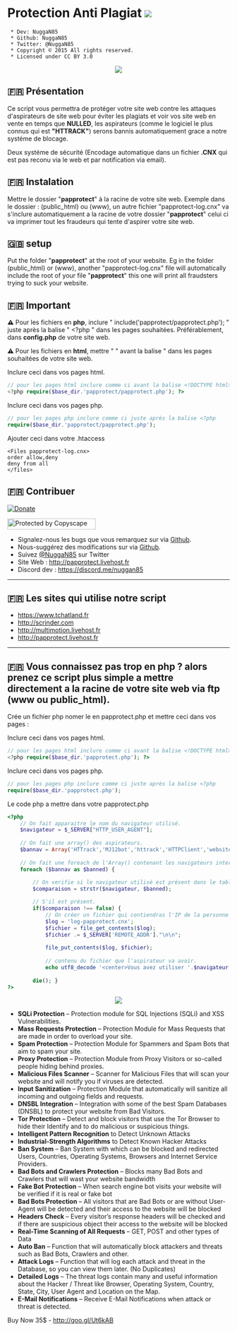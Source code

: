 # Protection Anti Plagiat <img src="https://camo.githubusercontent.com/fe2cb3af77c3290cd9437c142662cbd08bbbc027/687474703a2f2f696d6167652e6e6f656c736861636b2e636f6d2f66696368696572732f323031352f35312f313435303130333535302d736865696c642e706e67">

```
 * Dev: NuggaN85
 * Github: NuggaN85
 * Twitter: @NuggaN85
 * Copyright © 2015 All rights reserved.
 * Licensed under CC BY 3.0
```
<center><img src="https://camo.githubusercontent.com/8311875fd722ba69ded3fb1ffc0e9b60562b6024/687474703a2f2f696d6167652e6e6f656c736861636b2e636f6d2f66696368696572732f323031362f32322f313436343838363332362d70617070726f74656374323031362e6a7067"></center>

## :fr: Présentation

Ce script vous permettra de protéger votre site web contre les attaques d'aspirateurs de site web pour éviter les plagiats et voir vos site web en vente en temps que <strong>NULLED</strong>, les aspirateurs (comme le logiciel le plus connus qui est <strong>"HTTRACK"</strong>) serons bannis automatiquement grace a notre systéme de blocage.

Deux systéme de sécurité (Encodage automatique dans un fichier <strong>.CNX</strong> qui est pas reconu via le web et par notification via email).

## :fr: Instalation

Mettre le dossier "<strong>papprotect</strong>" à la racine de votre site web. Exemple dans le dossier : (public_html) ou (www), un autre fichier "papprotect-log.cnx" va s'inclure automatiquement a la racine de votre dossier "<strong>papprotect</strong>" celui ci va imprimer tout les fraudeurs qui tente d'aspirer votre site web.

## :uk: setup

Put the folder "<strong>papprotect</strong>" at the root of your website. Eg in the folder (public_html) or (www), another "papprotect-log.cnx" file will automatically include the root of your file "<strong>papprotect</strong>" this one will print all fraudsters trying to suck your website.

## :fr: Important

<strong>:warning:</strong>
Pour les fichiers en <strong>php</strong>, inclure " include('papprotect/papprotect.php'); " juste après la balise " <?php " dans les pages souhaitées. Préférablement, dans <strong>config.php</strong> de votre site web.

<strong>:warning:</strong>
Pour les fichiers en <strong>html</strong>, mettre " <?php include('papprotect/papprotect.php'); ?> " avant la balise " <!DOCTYPE html> dans les pages souhaitées de votre site web.

Inclure ceci dans vos pages html.
```PHP
// pour les pages html inclure comme ci avant la balise <!DOCTYPE html>
<?php require($base_dir.'papprotect/papprotect.php'); ?> 
```

Inclure ceci dans vos pages php.
```PHP
// pour les pages php inclure comme ci juste après la balise <?php
require($base_dir.'papprotect/papprotect.php'); 
```

Ajouter ceci dans votre .htaccess
```
<Files papprotect-log.cnx>
order allow,deny
deny from all
</files>
```

## :fr: Contribuer

[![Donate](https://img.shields.io/badge/paypal-donate-yellow.svg?style=flat)](https://www.paypal.me/LudovicRose)

<a target="_blank" href="http://www.copyscape.com/"><img src="http://banners.copyscape.com/img/copyscape-banner-white-200x25.png" width="200" height="25" border="0" alt="Protected by Copyscape" title="Protected by Copyscape Plagiarism Checker - Do not copy content from this page." /></a>

- Signalez-nous les bugs que vous remarquez sur via [Github](https://github.com/NuggaN85/Protection-Anti-Plagiat/issues/1).
- Nous-suggérez des modifications sur via [Github](https://github.com/NuggaN85/Protection-Anti-Plagiat/issues/2).
- Suivez [@NuggaN85](https://twitter.com/NuggaN85) sur Twitter
- Site Web : http://papprotect.livehost.fr
- Discord dev : https://discord.me/nuggan85
  
--------------------------------------------------------------------------------------------------------------------------------------

## :fr: Les sites qui utilise notre script

- https://www.tchatland.fr
- http://scrinder.com
- http://multimotion.livehost.fr
- http://papprotect.livehost.fr

--------------------------------------------------------------------------------------------------------------------------------------

## :fr: Vous connaissez pas trop en php ? alors prenez ce script plus simple a mettre directement a la racine de votre site web via ftp (www ou public_html).

Crée un fichier php nomer le en papprotect.php et mettre ceci dans vos pages : 

Inclure ceci dans vos pages html.
```PHP
// pour les pages html inclure comme ci avant la balise <!DOCTYPE html>
<?php require($base_dir.'papprotect.php'); ?> 
```

Inclure ceci dans vos pages php.
```PHP
// pour les pages php inclure comme ci juste après la balise <?php
require($base_dir.'papprotect.php'); 
```

Le code php a mettre dans votre papprotect.php

```PHP
<?php
    // On fait apparaitre le nom du navigateur utilisé.
    $navigateur = $_SERVER["HTTP_USER_AGENT"];
	
    // On fait une array() des aspirateurs.
    $bannav = Array('HTTrack','MJ12bot','httrack','HTTPClient','websitecopier','webcopier');
    
    // On fait une foreach de l'Array() contenant les navigateurs interdits.
    foreach ($bannav as $banned) { 
	
        // On verifie si le navigateur utilisé est présent dans le tableau array().
        $comparaison = strstr($navigateur, $banned);

        // S'il est présent.
        if($comparaison !== false) {
            // On créer un fichier qui contiendras l'IP de la personne qui a aspirer notre site.
            $log = 'log-papprotect.cnx';
            $fichier = file_get_contents($log);
            $fichier .= $_SERVER['REMOTE_ADDR']."\n\n";
            
            file_put_contents($log, $fichier);
            
            // contenu du fichier que l'aspirateur va avoir.
            echo utf8_decode '<center>Vous avez utiliser '.$navigateur.' et a été bloquer part notre systéme de sécurité.</center>';
           
        die(); } 
?>

```

<center><img src="https://camo.githubusercontent.com/7ee6ae4ef352b22e7cad4919f4dd4246b6454610/68747470733a2f2f696d6167652d63632e73332e656e7661746f2e636f6d2f66696c65732f3138383634313831392f436f7665722d6d696e2e6a7067"></center>

<ul>
<li>
<strong>SQLi Protection</strong> – Protection module for SQL Injections (SQLi) and XSS Vulnerabilities.</li>
<li>
<strong>Mass Requests Protection</strong> – Protection Module for Mass Requests that are made in order to overload your site.</li>
<li>
<strong>Spam Protection</strong> – Protection Module for Spammers and Spam Bots that aim to spam your site.</li>
<li>
<strong>Proxy Protection</strong> – Protection Module from Proxy Visitors or so-called people hiding behind proxies.</li>
<li>
<strong>Malicious Files Scanner</strong> – Scanner for Malicious Files that will scan your website and will notify you if viruses are detected.</li>
<li>
<strong>Input Sanitization</strong> – Protection Module that automatically will sanitize all incoming and outgoing fields and requests.</li>
<li>
<strong>DNSBL Integration</strong> – Integration with some of the best Spam Databases (DNSBL) to protect your website from Bad Visitors.</li>
<li>
<strong>Tor Protection</strong> – Detect and block visitors that use the Tor Browser to hide their Identify and to do malicious or suspicious things.</li>
<li>
<strong>Intelligent Pattern Recognition</strong> to Detect Unknown Attacks</li>
<li>
<strong>Industrial-Strength Algorithms</strong> to Detect Known Hacker Attacks</li>
<li>
<strong>Ban System</strong> – Ban System with which can be blocked and redirected Users, Countries, Operating Systems, Browsers and Internet Service Providers.</li>
<li>
<strong>Bad Bots and Crawlers Protection</strong> – Blocks many Bad Bots and Crawlers that will wast your website bandwidth</li>
<li>
<strong>Fake Bot Protection</strong> – When search engine bot visits your website will be verified if it is real or fake bot</li>
<li>
<strong>Bad Bots Protection</strong> – All visitors that are Bad Bots or are without User-Agent will be detected and their access to the website will be blocked</li>
<li>
<strong>Headers Check</strong> – Every visitor’s response headers will be checked and if there are suspicious object their access to the website will be blocked</li>
<li>
<strong>Real-Time Scanning of All Requests</strong> – GET, POST and other types of Data</li>
<li>
<strong>Auto Ban</strong> – Function that will automatically block attackers and threats such as Bad Bots, Crawlers and other.</li>
<li>
<strong>Attack Logs</strong> – Function that will log each attack and threat in the Database, so you can view them later. (No Duplicates)</li>
<li>
<strong>Detailed Logs</strong> – The threat logs contain many and useful information about the Hacker / Threat like Browser, Operating System, Country, State, City, User Agent and Location on the Map.</li>
<li>
<strong>E-Mail Notifications</strong> – Receive E-Mail Notifications when attack or threat is detected.</li>
</ul>

Buy Now 35$ - http://goo.gl/Ut6kAB
